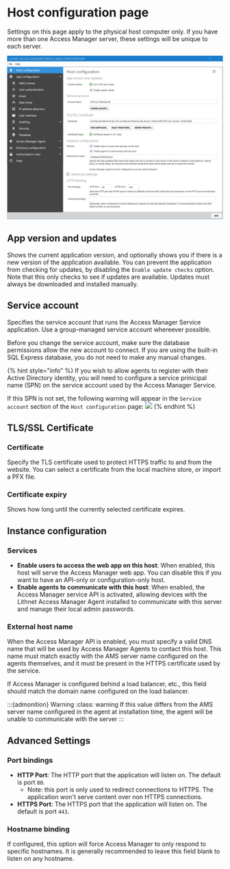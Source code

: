 # Host configuration page
Settings on this page apply to the physical host computer only. If you have more than one Access Manager server, these settings will be unique to each server.

![](../../images/ui-page-host-configuration.png)

## App version and updates
Shows the current application version, and optionally shows you if there is a new version of the application available. You can prevent the application from checking for updates, by disabling the `Enable update checks` option. Note that this only checks to see if updates are available. Updates must always be downloaded and installed manually.

## Service account

Specifies the service account that runs the Access Manager Service application. Use a group-managed service account whereever possible.

Before you change the service account, make sure the database permissions allow the new account to connect. If you are using the built-in SQL Express database, you do not need to make any manual changes.

{% hint style="info" %}
If you wish to allow agents to register with their Active Directory identity, you will need to configure a service prinicipal name (SPN) on the service account used by the Access Manager Service.

If this SPN is not set, the following warning will appear in the `Service account` section of the `Host configuration` page:
![](../../../../images/spn-warning.png)
{% endhint %}

## TLS/SSL Certificate

### Certificate

Specify the TLS certificate used to protect HTTPS traffic to and from the website. You can select a certificate from the local machine store, or import a PFX file.

### Certificate expiry

Shows how long until the currently selected certificate expires.

## Instance configuration

### Services

* __Enable users to access the web app on this host__: When enabled, this host will serve the Access Manager web app. You can disable this if you want to have an API-only or configuration-only host.
* __Enable agents to communicate with this host__: When enabled, the Access Manager service API is activated, allowing devices with the Lithnet Access Manager Agent installed to communicate with this server and manage their local admin passwords.

### External host name

When the Access Manager API is enabled, you must specify a valid DNS name that will be used by Access Manager Agents to contact this host. This name must match exactly with the AMS server name configured on the agents themselves, and it must be present in the HTTPS certificate used by the service.

If Access Manager is configured behind a load balancer, etc., this field should match the domain name configured on the load balancer.

:::{admonition} Warning :class: warning If this value differs from the AMS server name configured in the agent at installation time, the agent will be unable to communicate with the server :::

## Advanced Settings

### Port bindings

* __HTTP Port__:  The HTTP port that the application will listen on. The default is port `80`.
    * Note: this port is only used to redirect connections to HTTPS. The application won't serve content over non HTTPS connections.
* __HTTPS Port__:  The HTTPS port that the application will listen on. The default is port `443`.

### Hostname binding

If configured, this option will force Access Manager to only respond to specific hostnames. It is generally recommended to leave this field blank to listen on any hostname.